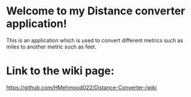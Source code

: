 # Welcome to my Distance converter application!

This is an application which is used to convert different metrics such as miles to another metric such as feet.

# Link to the wiki page:

https://github.com/HMehmood022/Distance-Converter-/wiki
